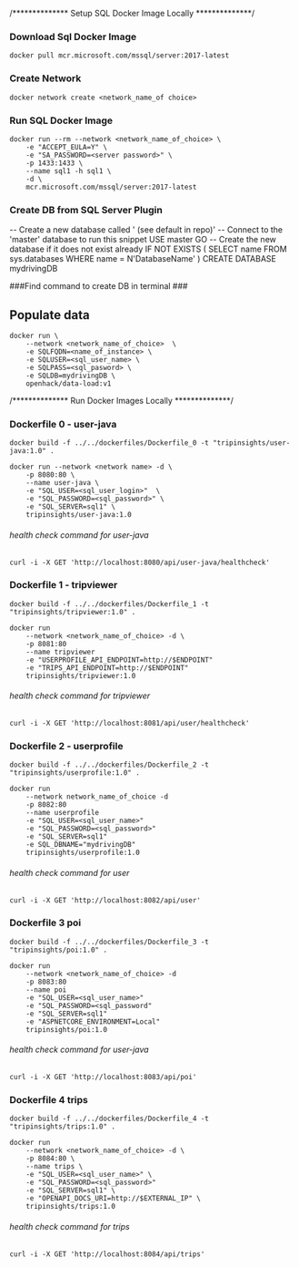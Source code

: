 /************** Setup SQL Docker Image Locally **************/

### Download Sql Docker Image ###
``` 
docker pull mcr.microsoft.com/mssql/server:2017-latest 
```

### Create Network ###
``` 
docker network create <network_name_of choice> 
```

### Run SQL Docker Image ###
``` 
docker run --rm --network <network_name_of_choice> \ 
    -e "ACCEPT_EULA=Y" \
    -e "SA_PASSWORD=<server password>" \
    -p 1433:1433 \
    --name sql1 -h sql1 \
    -d \
    mcr.microsoft.com/mssql/server:2017-latest 
```

### Create DB from SQL Server Plugin ###
-- Create a new database called '<DatabaseName> (see default in repo)'
-- Connect to the 'master' database to run this snippet
USE master
GO
-- Create the new database if it does not exist already
IF NOT EXISTS (
    SELECT name
        FROM sys.databases
        WHERE name = N'DatabaseName'
)
CREATE DATABASE mydrivingDB

###Find command to create DB in terminal ###

## Populate data
```
docker run \ 
    --network <network_name_of_choice>  \
    -e SQLFQDN=<name_of_instance> \
    -e SQLUSER=<sql_user_name> \
    -e SQLPASS=<sql_pasword> \ 
    -e SQLDB=mydrivingDB \ 
    openhack/data-load:v1
```

/************** Run Docker Images Locally **************/

### Dockerfile 0 - user-java ###
```
docker build -f ../../dockerfiles/Dockerfile_0 -t "tripinsights/user-java:1.0" .
```

```
docker run --network <network name> -d \ 
    -p 8080:80 \
    --name user-java \
    -e "SQL_USER=<sql_user_login>"  \
    -e "SQL_PASSWORD=<sql_password>" \
    -e "SQL_SERVER=sql1" \ 
    tripinsights/user-java:1.0  
```

###### health check command for user-java #########
```
curl -i -X GET 'http://localhost:8080/api/user-java/healthcheck'
```

### Dockerfile 1 - tripviewer ###
```
docker build -f ../../dockerfiles/Dockerfile_1 -t "tripinsights/tripviewer:1.0" .
```

```
docker run  
    --network <network_name_of_choice> -d \
    -p 8081:80 
    --name tripviewer 
    -e "USERPROFILE_API_ENDPOINT=http://$ENDPOINT" 
    -e "TRIPS_API_ENDPOINT=http://$ENDPOINT" 
    tripinsights/tripviewer:1.0
```

###### health check command for tripviewer #########
``` 
curl -i -X GET 'http://localhost:8081/api/user/healthcheck' 
```

### Dockerfile 2 - userprofile ###
```
docker build -f ../../dockerfiles/Dockerfile_2 -t "tripinsights/userprofile:1.0" .
```

```
docker run 
    --network network_name_of_choice -d 
    -p 8082:80 
    --name userprofile 
    -e "SQL_USER=<sql_user_name>"  
    -e "SQL_PASSWORD=<sql_password>" 
    -e "SQL_SERVER=sql1" 
    -e SQL_DBNAME="mydrivingDB" 
    tripinsights/userprofile:1.0
```

###### health check command for user #########    
```
curl -i -X GET 'http://localhost:8082/api/user' 
```

### Dockerfile 3 poi ###
```
docker build -f ../../dockerfiles/Dockerfile_3 -t "tripinsights/poi:1.0" .
```

```
docker run 
    --network <network_name_of_choice> -d 
    -p 8083:80 
    --name poi 
    -e "SQL_USER=<sql_user_name>"  
    -e "SQL_PASSWORD=<sql_password" 
    -e "SQL_SERVER=sql1" 
    -e "ASPNETCORE_ENVIRONMENT=Local" 
    tripinsights/poi:1.0
```

###### health check command for user-java #########
```
curl -i -X GET 'http://localhost:8083/api/poi' 
```

### Dockerfile 4 trips ###
```
docker build -f ../../dockerfiles/Dockerfile_4 -t "tripinsights/trips:1.0" . 
```

```
docker run 
    --network <network_name_of_choice> -d \
    -p 8084:80 \ 
    --name trips \
    -e "SQL_USER=<sql_user_name>" \
    -e "SQL_PASSWORD=<sql_password>" 
    -e "SQL_SERVER=sql1" \
    -e "OPENAPI_DOCS_URI=http://$EXTERNAL_IP" \ 
    tripinsights/trips:1.0
```

###### health check command for trips #########
```
curl -i -X GET 'http://localhost:8084/api/trips'
```